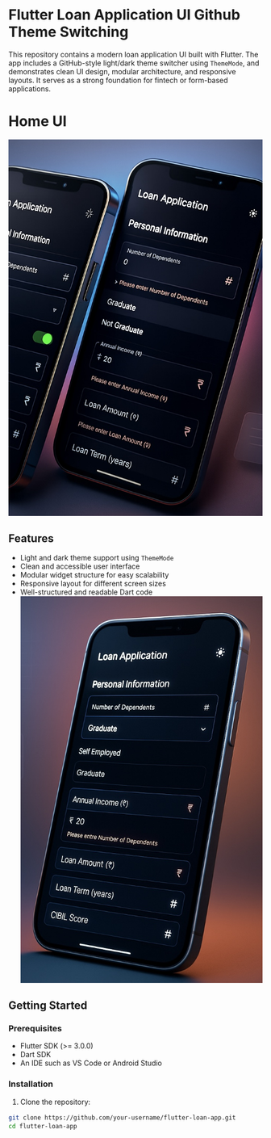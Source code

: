 # Flutter Loan Application UI Github Theme Switching

This repository contains a modern loan application UI built with Flutter. The app includes a GitHub-style light/dark theme switcher using `ThemeMode`, and demonstrates clean UI design, modular architecture, and responsive layouts. It serves as a strong foundation for fintech or form-based applications.
# Home UI 
![App Screenshot](https://raw.githubusercontent.com/FaizanImran-blip/chat-App-clone/bb6dc4954b95f2f3e67cb044b113d70e46bf4ef2/assets/IMG_2812.jpg)

## Features

- Light and dark theme support using `ThemeMode`
- Clean and accessible user interface
- Modular widget structure for easy scalability
- Responsive layout for different screen sizes
- Well-structured and readable Dart code
![App Screenshot](https://raw.githubusercontent.com/FaizanImran-blip/chat-App-clone/bb6dc4954b95f2f3e67cb044b113d70e46bf4ef2/assets/IMG_2811.jpg)
## Getting Started

### Prerequisites

- Flutter SDK (>= 3.0.0)
- Dart SDK
- An IDE such as VS Code or Android Studio

### Installation

1. Clone the repository:

```bash
git clone https://github.com/your-username/flutter-loan-app.git
cd flutter-loan-app
